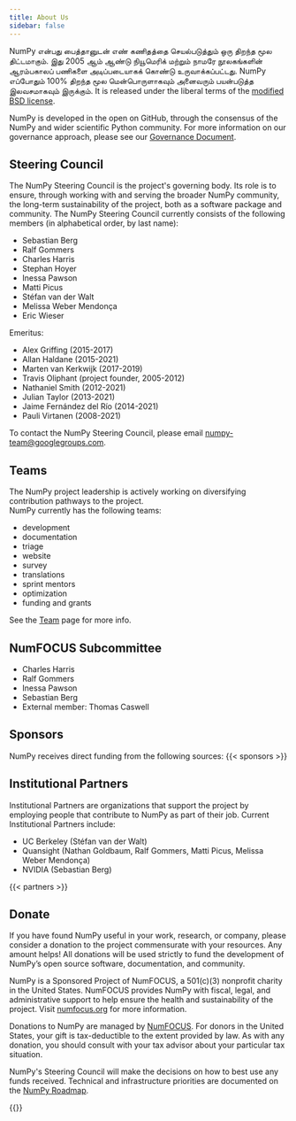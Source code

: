 ```yaml
---
title: About Us
sidebar: false
---
```


NumPy என்பது பைத்தானுடன் எண் கணிதத்தை செயல்படுத்தும் ஒரு திறந்த மூல திட்டமாகும். இது 2005 ஆம் ஆண்டு நியூமெரிக் மற்றும் நாமரே நூலகங்களின் ஆரம்பகாலப் பணிகளை அடிப்படையாகக் கொண்டு உருவாக்கப்பட்டது. NumPy எப்போதும் 100% திறந்த மூல மென்பொருளாகவும் அனைவரும் பயன்படுத்த இலவசமாகவும் இருக்கும். It is released under the liberal terms of the [modified BSD license](https://github.com/numpy/numpy/blob/main/LICENSE.txt).

NumPy is developed in the open on GitHub, through the consensus of the NumPy and wider scientific Python community. For more information on our governance approach, please see our [Governance Document](https://www.numpy.org/devdocs/dev/governance/index.html).


## Steering Council

The NumPy Steering Council is the project's governing body. Its role is to ensure, through working with and serving the broader NumPy community, the long-term sustainability of the project, both as a software package and community. The NumPy Steering Council currently consists of the following members (in alphabetical order, by last name):

- Sebastian Berg
- Ralf Gommers
- Charles Harris
- Stephan Hoyer
- Inessa Pawson
- Matti Picus
- Stéfan van der Walt
- Melissa Weber Mendonça
- Eric Wieser

Emeritus:

- Alex Griffing (2015-2017)
- Allan Haldane (2015-2021)
- Marten van Kerkwijk (2017-2019)
- Travis Oliphant (project founder, 2005-2012)
- Nathaniel Smith (2012-2021)
- Julian Taylor (2013-2021)
- Jaime Fernández del Río (2014-2021)
- Pauli Virtanen (2008-2021)

To contact the NumPy Steering Council, please email numpy-team@googlegroups.com.

## Teams

The NumPy project leadership is actively working on diversifying contribution pathways to the project.<br> NumPy currently has the following teams:

- development
- documentation
- triage
- website
- survey
- translations
- sprint mentors
- optimization
- funding and grants

See the [Team](/teams) page for more info.

## NumFOCUS Subcommittee

- Charles Harris
- Ralf Gommers
- Inessa Pawson
- Sebastian Berg
- External member: Thomas Caswell

## Sponsors

NumPy receives direct funding from the following sources:
{{< sponsors >}}


## Institutional Partners

Institutional Partners are organizations that support the project by employing people that contribute to NumPy as part of their job. Current Institutional Partners include:

- UC Berkeley (Stéfan van der Walt)
- Quansight (Nathan Goldbaum, Ralf Gommers, Matti Picus, Melissa Weber Mendonça)
- NVIDIA (Sebastian Berg)

{{< partners >}}


## Donate

If you have found NumPy useful in your work, research, or company, please consider a donation to the project commensurate with your resources. Any amount helps! All donations will be used strictly to fund the development of NumPy’s open source software, documentation, and community.

NumPy is a Sponsored Project of NumFOCUS, a 501(c)(3) nonprofit charity in the United States. NumFOCUS provides NumPy with fiscal, legal, and administrative support to help ensure the health and sustainability of the project. Visit [numfocus.org](https://numfocus.org) for more information.

Donations to NumPy are managed by [NumFOCUS](https://numfocus.org). For donors in the United States, your gift is tax-deductible to the extent provided by law. As with any donation, you should consult with your tax advisor about your particular tax situation.

NumPy's Steering Council will make the decisions on how to best use any funds received. Technical and infrastructure priorities are documented on the [NumPy Roadmap](https://www.numpy.org/neps/index.html#roadmap).

{{<opencollective>}}

